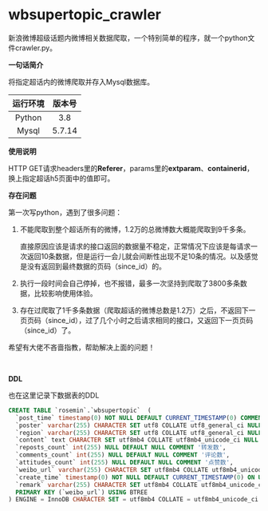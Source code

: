 # wbsupertopic_crawler

新浪微博超级话题内微博相关数据爬取，一个特别简单的程序，就一个python文件crawler.py。

**一句话简介**

将指定超话内的微博爬取并存入Mysql数据库。

| 运行环境 | 版本号 |
| :------: | :----: |
|  Python  |  3.8   |
|  Mysql   | 5.7.14 |

**使用说明**

HTTP GET请求headers里的**Referer**，params里的**extparam**、**containerid**，换上指定超话h5页面中的值即可。

**存在问题**

第一次写python，遇到了很多问题：

1. 不能爬取到整个超话所有的微博，1.2万的总微博数大概能爬取到9千多条。

   直接原因应该是请求的接口返回的数据量不稳定，正常情况下应该是每请求一次返回10条数据，但是运行一会儿就会间断性出现不足10条的情况。以及感觉是没有返回到最终数据的页码（since_id）的。

2. 执行一段时间会自己停掉，也不报错，最多一次坚持到爬取了3800多条数据，比较影响使用体验。

3. 存在过爬取了1千多条数据（爬取超话的微博总数是1.2万）之后，不返回下一页页码（since_id），过了几个小时之后请求相同的接口，又返回下一页页码（since_id）了。


希望有大佬不吝啬指教，帮助解决上面的问题！

<br>

**DDL**

也在这里记录下数据表的DDL

```sql
CREATE TABLE `rosemin`.`wbsupertopic`  (
  `post_time` timestamp(0) NOT NULL DEFAULT CURRENT_TIMESTAMP(0) COMMENT '发布时间',
  `poster` varchar(255) CHARACTER SET utf8 COLLATE utf8_general_ci NULL DEFAULT NULL COMMENT '发布人',
  `region` varchar(255) CHARACTER SET utf8 COLLATE utf8_general_ci NULL DEFAULT NULL COMMENT '地区',
  `content` text CHARACTER SET utf8mb4 COLLATE utf8mb4_unicode_ci NULL COMMENT '内容',
  `reposts_count` int(255) NULL DEFAULT NULL COMMENT '转发数',
  `comments_count` int(255) NULL DEFAULT NULL COMMENT '评论数',
  `attitudes_count` int(255) NULL DEFAULT NULL COMMENT '点赞数',
  `weibo_url` varchar(255) CHARACTER SET utf8mb4 COLLATE utf8mb4_unicode_ci NOT NULL COMMENT '微博地址',
  `create_time` timestamp(0) NOT NULL DEFAULT CURRENT_TIMESTAMP(0) ON UPDATE CURRENT_TIMESTAMP(0) COMMENT '入库时间',
  `remark` varchar(255) CHARACTER SET utf8mb4 COLLATE utf8mb4_unicode_ci NULL DEFAULT NULL COMMENT '备注',
  PRIMARY KEY (`weibo_url`) USING BTREE
) ENGINE = InnoDB CHARACTER SET = utf8mb4 COLLATE = utf8mb4_unicode_ci COMMENT = '微博超话爬取' ROW_FORMAT = DYNAMIC;
```
